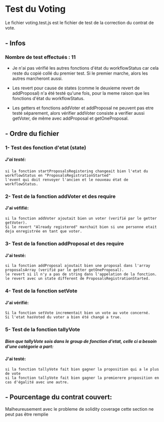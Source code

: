 # Test du Voting
Le fichier voting.test.js est le fichier de test de la correction du contrat de vote.

## - Infos

### Nombre de test effectués : 11

- Je n'ai pas vérifié les autres fonctions d'état du workflowStatus car cela reste du copié collé du premier test. Si le premier marche, alors les autres marcheront aussi.

- Les revert pour cause de states (comme le deuxieme revert de addProposal) n'a été testé qu'une fois, pour la meme raison que les fonctions d'état du workflowStatus.

- Les getters et fonctions addVoter et addProposal ne peuvent pas etre testé séparement, alors vérifier addVoter consiste a verifier aussi getVoter, de même avec addProposal et getOneProposal.

## - Ordre du fichier

### 1- Test des fonction d'etat (state)

  ##### J'ai testé:
  
    si la fonction startProposalsRegistering changeait bien l'etat du workflowStatus en "ProposalsRegistrationStarted"
    l'event qui doit renvoyer l'ancien et le nouveau état de workflowStatus.


### 2- Test de la fonction addVoter et des require
  #### J'ai véfifié:
  
    si la fonction addVoter ajoutait bien un voter (verifié par le getter getVoter).
    Si le revert "Already registered" marchait bien si une personne etait deja enregistrée en tant que voter.
    

### 3- Test de la fonction addProposal et des require
  #### J'ai testé:
  
    si la fonction addProposal ajoutait bien une proposal dans l'array proposalsArray (verifié par le getter getOneProposal).
    le revert si il n'y a pas de string dans l'appelation de la fonction.
    le revert avec un state different de ProposalsRegistrationStarted.
    
    
### 4- Test de la fonction setVote
  #### J'ai vérifié:
  
    Si la fonction setVote incrementait bien un vote au vote concerné.
    Si l'etat hasVoted du voter a bien été changé a true.
 
 
### 5- Test de la fonction tallyVote
  ##### Bien que tallyVote sois dans le group de fonction d'etat, celle ci a besoin d'une catégorie a part:
  #### J'ai testé:
  
    si la fonction tallyVote fait bien gagner la proposition qui a le plus de vote
    si la fonction tallyVote fait bien gagner la premierere proposition en cas d'égalité avec une autre.
    
    
 ## - Pourcentage du contrat couvert: 
 
 Malheureusement avec le probleme de solidity coverage cette section ne peut pas être remplie


